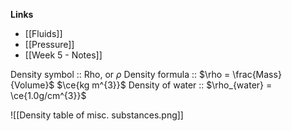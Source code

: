 **Links**
- [[Fluids]] 
- [[Pressure]] 
- [[Week 5 - Notes]] 

Density symbol :: Rho, or $\rho$ 
Density formula :: $\rho = \frac{Mass}{Volume}$ $\ce{kg m^{3}}$
Density of water :: $\rho_{water} = \ce{1.0g/cm^{3}}$

![[Density table of misc. substances.png]]

